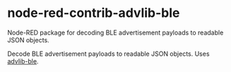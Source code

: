 # node-red-contrib-advlib-ble

Node-RED package for decoding BLE advertisement payloads to readable JSON objects.

Decode BLE advertisement payloads to readable JSON objects. Uses
[advlib-ble](https://github.com/reelyactive/advlib-ble).
